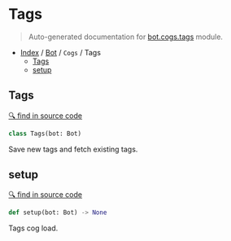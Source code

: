 # Tags

> Auto-generated documentation for [bot.cogs.tags](https://github.com/python-discord/bot/blob/master/bot/cogs/tags.py) module.

- [Index](../../README.md#modules) / [Bot](../index.md#bot) / `Cogs` / Tags
  - [Tags](#tags)
  - [setup](#setup)

## Tags

[🔍 find in source code](https://github.com/python-discord/bot/blob/master/bot/cogs/tags.py#L22)

```python
class Tags(bot: Bot)
```

Save new tags and fetch existing tags.

## setup

[🔍 find in source code](https://github.com/python-discord/bot/blob/master/bot/cogs/tags.py#L162)

```python
def setup(bot: Bot) -> None
```

Tags cog load.
